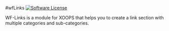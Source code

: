 #wfLinks
[![Software License](https://img.shields.io/badge/license-GPL-brightgreen.svg?style=flat)](LICENSE) 

WF-Links is a module for XOOPS that helps you to create a link section with multiple categories and sub-categories. 
